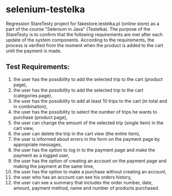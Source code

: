 # selenium-testelka
Regression StareTesty project for fakestore.testelka.pl (online store) as a part of the course "Selenium in Java" (Testelka).
The purpose of the StareTesty is to confirm that the following requirements are met after each update of the system components.
According to the requirements, the process is verified from the moment when the product is added to the cart until the payment is made.

## Test Requirements:
1. the user has the possibility to add the selected trip to the cart (product page),
2. the user has the possibility to add the selected trip to the cart (categories page),
3. the user has the possibility to add at least 10 trips to the cart (in total and in combination),
4. the user has the possibility to select the number of trips he wants to purchase (product page),
5. the user can change the amount of the selected trip (single item) in the cart view,
6. the user can delete the trip in the cart view (the entire item),
7. the user is informed about errors in the form on the payment page by appropriate messages,
8. the user has the option to log in to the payment page and make the payment as a logged user,
9. the user has the option of creating an account on the payment page and making the payment at the same time,
10. the user has the option to make a purchase without creating an account,
11. the user who has an account can see his orders history,
12. the user can see a summary that includes the order number, date, amount, payment method, name and number of products purchased.
